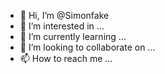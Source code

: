 - 👋 Hi, I’m @Simonfake
- 👀 I’m interested in ...
- 🌱 I’m currently learning ...
- 💞️ I’m looking to collaborate on ...
- 📫 How to reach me ...

<!---
Simonfake/Simonfake is a ✨ special ✨ repository because its `README.md` (this file) appears on your GitHub profile.
You can click the Preview link to take a look at your changes.
--->
